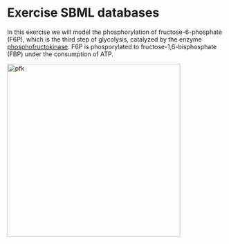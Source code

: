 # Exercise SBML databases

In this exercise we will model the phosphorylation of fructose-6-phosphate (F6P), which is the third step of glycolysis, catalyzed by the enzyme [phosphofructokinase](https://en.wikipedia.org/wiki/Glycolysis#Preparatory_phase). F6P is phosporylated to fructose-1,6-bisphosphate (FBP) under the consumption of ATP. 

<img src="https://raw.githubusercontent.com/tbphu/Fachkurs_Bachelor_WS1617/master/sbml_databases/pfk.jpg" alt="pfk" width="400px">